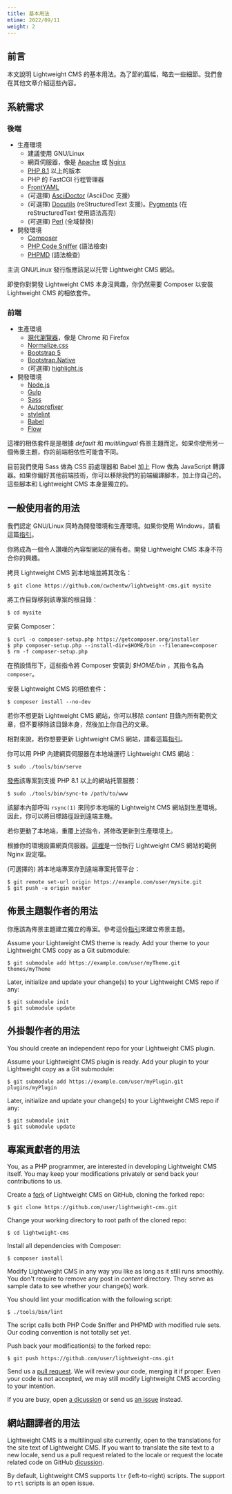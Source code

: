 ```yaml
---
title: 基本用法
mtime: 2022/09/11
weight: 2
---
```


## 前言

本文說明 Lightweight CMS 的基本用法。為了節約篇幅，略去一些細節。我們會在其他文章介紹這些內容。

## 系統需求

### 後端

* 生產環境
  * 建議使用 GNU/Linux
  * 網頁伺服器，像是 [Apache](https://httpd.apache.org/) 或 [Nginx](https://www.nginx.com/)
  * [PHP 8.1](https://www.php.net/) 以上的版本
  * PHP 的 FastCGI 行程管理器
  * [FrontYAML](https://github.com/mnapoli/FrontYAML)
  * (可選擇) [AsciiDoctor](https://asciidoctor.org/) (AsciiDoc 支援)
  * (可選擇) [Docutils](https://docutils.sourceforge.io/) (reStructuredText 支援)。[Pygments](https://pygments.org/) (在 reStructuredText 使用語法高亮)
  * (可選擇) [Perl](https://www.perl.org/) (全域替換)
* 開發環境
  * [Composer](https://getcomposer.org/)
  * [PHP Code Sniffer](https://github.com/squizlabs/PHP_CodeSniffer) (語法檢查)
  * [PHPMD](https://phpmd.org/) (語法檢查)

主流 GNU/Linux 發行版應該足以托管 Lightweight CMS 網站。

即使你對開發 Lightweight CMS 本身沒興趣，你仍然需要 Composer 以安裝 Lightweight CMS 的相依套件。

### 前端

* 生產環境
  * [現代瀏覽器](https://browsehappy.com/)，像是 Chrome 和 Firefox
  * [Normalize.css](https://necolas.github.io/normalize.css/)
  * [Bootstrap 5](https://getbootstrap.com/)
  * [Bootstrap.Native](https://thednp.github.io/bootstrap.native/)
  * (可選擇) [highlight.js](https://highlightjs.org/)
* 開發環境
  * [Node.js](https://nodejs.org/)
  * [Gulp](https://gulpjs.com/)
  * [Sass](https://sass-lang.com/)
  * [Autoprefixer](https://github.com/postcss/autoprefixer)
  * [stylelint](https://stylelint.io/)
  * [Babel](https://babeljs.io/)
  * [Flow](https://flow.org/en/)

這裡的相依套件是是根據 *default* 和 *multilingual* 佈景主題而定。如果你使用另一個佈景主題，你的前端相依性可能會不同。

目前我們使用 Sass 做為 CSS 前處理器和 Babel 加上 Flow 做為 JavaScript 轉譯器。如果你偏好其他前端技術，你可以移除我們的前端編譯腳本，加上你自己的。這些腳本和 Lightweight CMS 本身是獨立的。

## 一般使用者的用法

我們認定 GNU/Linux 同時為開發環境和生產環境。如果你使用 Windows，請看這篇[指引](/zh-tw/howto/run-lightweight-cms-on-windows/)。

你將成為一個令人讚嘆的內容型網站的擁有者。開發 Lightweight CMS 本身不符合你的興趣。

拷貝 Lightweight CMS 到本地端並將其改名：

```shell
$ git clone https://github.com/cwchentw/lightweight-cms.git mysite
```

將工作目錄移到該專案的根目錄：

```shell
$ cd mysite
```

安裝 Composer：

```shell
$ curl -o composer-setup.php https://getcomposer.org/installer
$ php composer-setup.php --install-dir=$HOME/bin --filename=composer
$ rm -f composer-setup.php
```

在預設情形下，這些指令將 Composer 安裝到 *$HOME/bin* ，其指令名為 `composer`。

安裝 Lightweight CMS 的相依套件：

```shell
$ composer install --no-dev
```

若你不想更新 Lightweight CMS 網站，你可以移除 *content* 目錄內所有範例文章，但不要移除該目錄本身，然後加上你自己的文章。

相對來說，若你想要更新 Lightweight CMS 網站，請看這篇[指引](/zh-tw/howto/upgrade-lightweight-cms/)。

你可以用 PHP 內建網頁伺服器在本地端運行 Lightweight CMS 網站：

```shell
$ sudo ./tools/bin/serve
```

[發佈](/zh-tw/deployment/)該專案到支援 PHP 8.1 以上的網站托管服務：

```shell
$ sudo ./tools/bin/sync-to /path/to/www
```

該腳本內部呼叫 `rsync(1)` 來同步本地端的 Lightweight CMS 網站到生產環境。因此，你可以將目標路徑設到遠端主機。

若你更動了本地端，重覆上述指令，將修改更新到生產環境上。

根據你的環境設置網頁伺服器。[這裡](https://github.com/cwchentw/lightweight-cms/blob/master/tools/etc/nginx.conf)是一份執行 Lightweight CMS 網站的範例 Nginx 設定檔。

(可選擇的) 將本地端專案存到遠端專案托管平台：

```shell
$ git remote set-url origin https://example.com/user/mysite.git
$ git push -u origin master
```

## 佈景主題製作者的用法

你應該為佈景主題建立獨立的專案。參考這份[指引](/zh-tw/howto/create-lightweight-cms-theme/)來建立佈景主題。

Assume your Lightweight CMS theme is ready. Add your theme to your Lightweight CMS copy as a Git submodule:

```shell
$ git submodule add https://example.com/user/myTheme.git themes/myTheme
```

Later, initialize and update your change(s) to your Lightweight CMS repo if any:

```shell
$ git submodule init
$ git submodule update
```

## 外掛製作者的用法

You should create an independent repo for your Lightweight CMS plugin.

Assume your Lightweight CMS plugin is ready. Add your plugin to your Lightweight copy as a Git submodule:

```shell
$ git submodule add https://example.com/user/myPlugin.git plugins/myPlugin
```

Later, initialize and update your change(s) to your Lightweight CMS repo if any:

```
$ git submodule init
$ git submodule update
```

## 專案貢獻者的用法

You, as a PHP programmer, are interested in developing Lightweight CMS itself. You may keep your modifications privately or send back your contributions to us.

Create a [fork](https://docs.github.com/en/get-started/quickstart/fork-a-repo) of Lightweight CMS on GitHub, cloning the forked repo:

```shell
$ git clone https://github.com/user/lightweight-cms.git
```

Change your working directory to root path of the cloned repo:

```shell
$ cd lightweight-cms
```

Install all dependencies with Composer:

```
$ composer install
```

Modify Lightweight CMS in any way you like as long as it still runs smoothly. You don't require to remove any post in *content* directory. They serve as sample data to see whether your change(s) work.

You should lint your modification with the following script:

```
$ ./tools/bin/lint
```

The script calls both PHP Code Sniffer and PHPMD with modified rule sets. Our coding convention is not totally set yet.

Push back your modification(s) to the forked repo:

```
$ git push https://github.com/user/lightweight-cms.git
```

Send us a [pull request](https://docs.github.com/en/pull-requests/collaborating-with-pull-requests/proposing-changes-to-your-work-with-pull-requests/about-pull-requests). We will review your code, merging it if proper. Even your code is not accepted, we may still modify Lightweight CMS according to your intention.

If you are busy, open [a dicussion](https://github.com/cwchentw/lightweight-cms/discussions) or send us [an issue](https://github.com/cwchentw/lightweight-cms/issues) instead.

## 網站翻譯者的用法

Lightweight CMS is a multilingual site currently, open to the translations for the site text of Lightweight CMS. If you want to translate the site text to a new locale, send us a pull request related to the locale or request the locate related code on GitHub [dicussion](https://github.com/cwchentw/lightweight-cms/discussions).

By default, Lightweight CMS supports `ltr` (left-to-right) scripts. The support to `rtl` scripts is an open issue.
